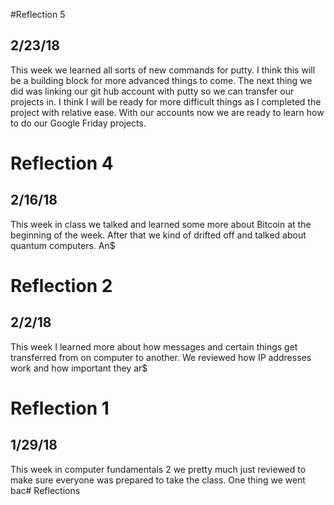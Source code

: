 #Reflection 5
## 2/23/18
This week we learned all sorts of new commands for putty. I think this will be a building block for more advanced things to come. The next thing we did was linking our git hub account with putty so we can transfer our projects in. I think I will be ready for more difficult things as I completed the project with relative ease. With our accounts now we are ready to learn how to do our Google Friday projects.

# Reflection 4
## 2/16/18
This week in class we talked and learned some more about Bitcoin at the beginning of the week. After that we kind of drifted off and talked about quantum computers. An$

# Reflection 2
## 2/2/18
This week I learned more about how messages and certain things get transferred from on computer to another. We reviewed how IP addresses work and how important they ar$

# Reflection 1
## 1/29/18
This week in computer fundamentals 2 we pretty much just reviewed to make sure everyone was prepared to take the class. One thing we went bac# Reflections
